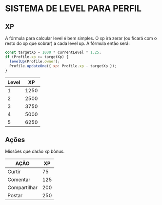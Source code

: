 # SISTEMA DE LEVEL PARA PERFIL

## XP

A fórmula para calcular level é bem simples. O xp irá zerar (ou ficará com o resto do xp que sobrar) a cada level up. A fórmula então será:

```javascript
const targetXp = 1000 * currentLevel * 1.25;
if (Profile.xp >= targetXp) {
  levelUp(Profile.owner);
  Profile.updateOne({ xp: Profile.xp - targetXp });
}
```

|Level|XP  |
|-    |----|
|1    |1250|
|2    |2500|
|3    |3750|
|4    |5000|
|5    |6250|

## Ações

Missões que darão xp bônus.

|AÇÃO        |XP |
|------------|---|
|Curtir      |75 |
|Comentar    |125|
|Compartilhar|200|
|Postar      |250|
